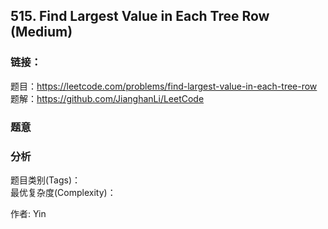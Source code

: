 ## 515. Find Largest Value in Each Tree Row (Medium)

### **链接**：
题目：https://leetcode.com/problems/find-largest-value-in-each-tree-row  
题解：https://github.com/JianghanLi/LeetCode

### **题意**



### **分析**  
题目类别(Tags)：  
最优复杂度(Complexity)：  



作者: Yin

